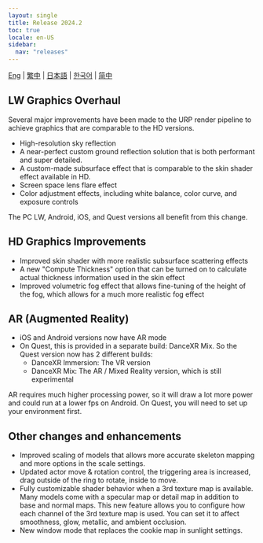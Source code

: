 ```yaml
---
layout: single
title: Release 2024.2
toc: true
locale: en-US
sidebar:
  nav: "releases"
---
```

[Eng](/dancexr/releases/2024.2) | [繁中](/tw/dancexr/releases/2024.2) | [日本語](/jp/dancexr/releases/2024.2) | [한국어](/kr/dancexr/releases/2024.2) | [简中](/zh/dancexr/releases/2024.2)

## LW Graphics Overhaul
Several major improvements have been made to the URP render pipeline to achieve graphics that are comparable to the HD versions.
* High-resolution sky reflection
* A near-perfect custom ground reflection solution that is both performant and super detailed.
* A custom-made subsurface effect that is comparable to the skin shader effect available in HD.
* Screen space lens flare effect
* Color adjustment effects, including white balance, color curve, and exposure controls

The PC LW, Android, iOS, and Quest versions all benefit from this change.

## HD Graphics Improvements
* Improved skin shader with more realistic subsurface scattering effects
* A new "Compute Thickness" option that can be turned on to calculate actual thickness information used in the skin effect
* Improved volumetric fog effect that allows fine-tuning of the height of the fog, which allows for a much more realistic fog effect

## AR (Augmented Reality)
* iOS and Android versions now have AR mode
* On Quest, this is provided in a separate build: DanceXR Mix. So the Quest version now has 2 different builds:
    * DanceXR Immersion: The VR version
    * DanceXR Mix: The AR / Mixed Reality version, which is still experimental

AR requires much higher processing power, so it will draw a lot more power and could run at a lower fps on Android. On Quest, you will need to set up your environment first.

## Other changes and enhancements
* Improved scaling of models that allows more accurate skeleton mapping and more options in the scale settings.
* Updated actor move & rotation control, the triggering area is increased, drag outside of the ring to rotate, inside to move.
* Fully customizable shader behavior when a 3rd texture map is available. Many models come with a specular map or detail map in addition to base and normal maps. This new feature allows you to configure how each channel of the 3rd texture map is used. You can set it to affect smoothness, glow, metallic, and ambient occlusion.
* New window mode that replaces the cookie map in sunlight settings.